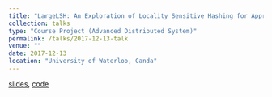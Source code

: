 ```yaml
---
title: "LargeLSH: An Exploration of Locality Sensitive Hashing for Approximate Nearest Neighbours on High Dimensional Data using Apache Spark"
collection: talks
type: "Course Project (Advanced Distributed System)"
permalink: /talks/2017-12-13-talk
venue: ""
date: 2017-12-13
location: "University of Waterloo, Canda"
---
```


[slides](/files/largelsh.pdf), [code](https://github.com/Victor0118/largeLSH)
